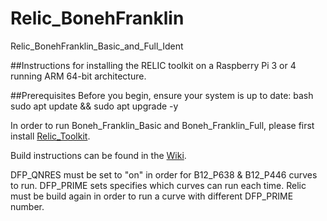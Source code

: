 # Relic_BonehFranklin
Relic_BonehFranklin_Basic_and_Full_Ident

##Instructions for installing the RELIC toolkit on a Raspberry Pi 3 or 4 running ARM 64-bit architecture. 

##Prerequisites
Before you begin, ensure your system is up to date:
bash
sudo apt update && sudo apt upgrade -y



In order to run Boneh_Franklin_Basic and Boneh_Franklin_Full, please first install [Relic_Toolkit](https://github.com/relic-toolkit/relic).

Build instructions can be found in the [Wiki](https://github.com/relic-toolkit/relic/wiki/Building).


DFP_QNRES must be set to "on" in order for B12_P638 & B12_P446 curves to run.
DFP_PRIME sets specifies which curves can run each time. Relic must be build again in order to run a curve with different DFP_PRIME number.
 

